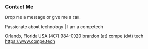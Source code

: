### Contact Me

Drop me a message or give me a call. 

Passionate about technology | I am a competech

Orlando, Florida USA
(407) 984-0020
brandon (at) compe (dot) tech
https://www.compe.tech
